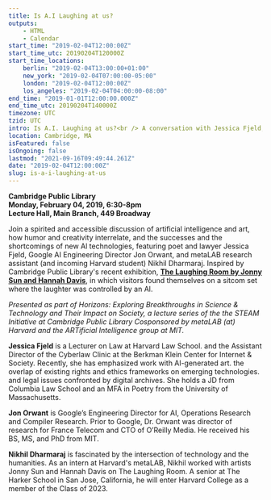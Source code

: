 ```yaml
---
title: Is A.I Laughing at us?
outputs:
    - HTML
    - Calendar
start_time: "2019-02-04T12:00:00Z"
start_time_utc: 20190204T120000Z
start_time_locations:
    berlin: "2019-02-04T13:00:00+01:00"
    new_york: "2019-02-04T07:00:00-05:00"
    london: "2019-02-04T12:00:00Z"
    los_angeles: "2019-02-04T04:00:00-08:00"
end_time: "2019-01-01T12:00:00.000Z"
end_time_utc: 20190204T140000Z
timezone: UTC
tzid: UTC
intro: Is A.I. Laughing at us?<br /> A conversation with Jessica Fjeld, Jon Orwant, and Nikhil Dharmaraj
location: Cambridge, MA
isFeatured: false
isOngoing: false
lastmod: "2021-09-16T09:49:44.261Z"
date: "2019-02-04T12:00:00Z"
slug: is-a-i-laughing-at-us
---
```

**Cambridge Public Library<br />
Monday, February 04, 2019, 6:30-8pm<br />
Lecture Hall, Main Branch, 449 Broadway**

Join a spirited and accessible discussion of artificial intelligence and art, how humor and creativity interrelate, and the successes and the shortcomings of new Al technologies, featuring poet and lawyer Jessica Fjeld, Google AI Engineering Director Jon Orwant, and metaLAB research assistant (and incoming Harvard student) Nikhil Dharmaraj. Inspired by Cambridge Public Library's recent exhibition, **[The Laughing Room by Jonny Sun and Hannah Davis](../laughingroom)**, in which visitors found themselves on a sitcom set where the laughter was controlled by an Al.

*Presented as part of Horizons: Exploring Breakthroughs in Science & Technology and Their Impact on Society, a lecture series of the the STEAM Initiative at Cambridge Public Library Cosponsored by metaLAB (at) Harvard and the ARTificial Intelligence group at MIT.*

**Jessica Fjeld** is a Lecturer on Law at Harvard Law School. and the Assistant Director of the Cyberlaw Clinic at the Berkman Klein Center for Internet & Society. Recently, she has emphasized work with Al-generated art. the overlap of existing rights and ethics frameworks on emerging technologies. and legal issues confronted by digital archives. She holds a JD from Columbia Law School and an MFA in Poetry from the University of Massachusetts. 

**Jon Orwant** is Google’s Engineering Director for AI, Operations Research and Compiler Research. Prior to Google, Dr. Orwant was director of research for France Telecom and CTO of O’Reilly Media. He received his BS, MS, and PhD from MIT.

**Nikhil Dharmaraj** is fascinated by the intersection of technology and the humanities. As an intern at Harvard's metaLAB, Nikhil worked with artists Jonny Sun and Hannah Davis on The Laughing Room. A senior at The Harker School in San Jose, California, he will enter Harvard College as a member of the Class of 2023.